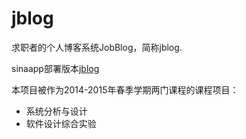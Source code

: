 # jblog
求职者的个人博客系统JobBlog，简称jblog. 

sinaapp部署版本[jblog](http://sysujob.sinaapp.com/)

本项目被作为2014-2015年春季学期两门课程的课程项目：
  - 系统分析与设计
  - 软件设计综合实验
